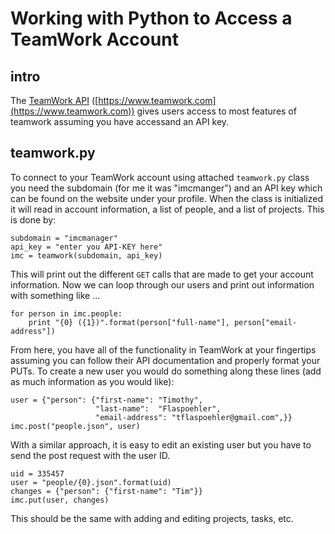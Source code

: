 # Working with Python to Access a TeamWork Account
## intro
The [TeamWork API](https://developer.teamwork.com/projects/introduction) ([https://www.teamwork.com](https://www.teamwork.com)) gives users access to most features of teamwork assuming you have accessand an API key.

## teamwork.py
To connect to your TeamWork account using attached `teamwork.py` class you need the subdomain (for me it was "imcmanger") and an API key which can be found on the website under your profile. When the class is initialized it will read in account information, a list of people, and a list of projects. This is done by:
```
subdomain = "imcmanager"
api_key = "enter you API-KEY here"
imc = teamwork(subdomain, api_key)
```
This will print out the different `GET` calls that are made to get your account information. Now we can loop through our users and print out information with something like ...
```
for person in imc.people:
    print "{0} ({1})".format(person["full-name"], person["email-address"])
```
From here, you have all of the functionality in TeamWork at your fingertips assuming you can follow their API documentation and properly format your PUTs. To create a new user you would do something along these lines (add as much information as you would like):
```
user = {"person": {"first-name": "Timothy",
                   "last-name":  "Flaspoehler",
                   "email-address": "tflaspoehler@gmail.com",}}
imc.post("people.json", user)
```
With a similar approach, it is easy to edit an existing user but you have to send the post request with the user ID.
```
uid = 335457
user = "people/{0}.json".format(uid)
changes = {"person": {"first-name": "Tim"}}
imc.put(user, changes)
```
This should be the same with adding and editing projects, tasks, etc.

